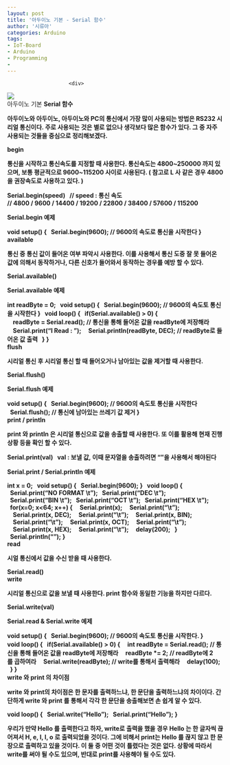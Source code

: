 ```yaml
---
layout: post
title: '아두이노 기본 - Serial 함수'
author: '시류아'
categories: Arduino
tags:
- IoT-Board
- Arduino
- Programming
-
---
```



<script> location.href='https://cafe.naver.com/develoid/776064' ; </script>


















						<div>
 <div>
  <img src="https://dthumb-phinf.pstatic.net/?src=%22http%3A%2F%2Fblogfiles.naver.net%2FMjAxNzAxMThfNjIg%2FMDAxNDg0NzA1NjM1OTcw.Ymu3eB7NhpZyofFcJS2P4w_Fc6TSYJYMd0L3KdlL9s0g._OBm7D7ygwJVmmrthsPgTuBZnkzHtCpdbpxsihEn1y4g.JPEG.searphiel9%2Farduino_logo.jpg%22&amp;type=cafe_wa740">
 </div>
</div>
<div>
 <div>
  <div>
   아두이노 기본
   <b>Serial 함수
  </div>
 </div>
</div>
<div>
 <p>아두이노와 아두이노, 아두이노와 PC의 통신에서 가장 많이 사용되는 방법은 RS232 시리얼 통신이다. 주로 사용되는 것은 별로 없으나 생각보다 많은 함수가 있다. 그 중 자주 사용되는 것들을 중심으로 정리해보겠다.</p>
</div>
<div>
 <div>
  <div></div>
 </div>
</div>
<div>
 <div>
  <div>
   begin
  </div>
 </div>
</div>
<div>
 <p>통신을 시작하고 통신속도를 지정할 때 사용한다. 통신속도는 4800~250000 까지 있으며, 보통 평균적으로 9600~115200 사이로 사용된다. ( 참고로 L 사 같은 경우 4800 을 권장속도로 사용하고 있다. )</p>
</div>
<div>
 <div>
  <div>
   Serial.begin(speed)
   <b>&nbsp;
   <b>//&nbsp;speed&nbsp;:&nbsp;통신&nbsp;속도
   <b>//&nbsp;4800&nbsp;/&nbsp;9600&nbsp;/&nbsp;14400&nbsp;/&nbsp;19200&nbsp;/&nbsp;22800&nbsp;/&nbsp;38400&nbsp;/&nbsp;57600&nbsp;/&nbsp;115200
  </div>
 </div>
</div>
<div>
 <p>Serial.begin 예제</p>
</div>
<div>
 <div>
  <div>
   void&nbsp;setup()&nbsp;{
   <b>&nbsp;&nbsp;Serial.begin(9600);&nbsp;//&nbsp;9600의&nbsp;속도로&nbsp;통신을&nbsp;시작한다
   <b>}
  </div>
 </div>
</div>
<div>
 <div>
  <div></div>
 </div>
</div>
<div>
 <div>
  <div>
   available
  </div>
 </div>
</div>
<div>
 <p>통신 중 통신 값이 들어온 여부 파악시 사용한다. 이를 사용해서 통신 도중 잘 못 들어온 값에 의해서 동작하거나, 다른 신호가 들어와서 동작하는 경우를 예방 할 수 있다.</p>
</div>
<div>
 <div>
  <div>
   Serial.available()
  </div>
 </div>
</div>
<div>
 <p>Serial.available 예제</p>
</div>
<div>
 <div>
  <div>
   int&nbsp;readByte&nbsp;=&nbsp;0;
   <b>&nbsp;
   <b>void&nbsp;setup()&nbsp;{
   <b>&nbsp;&nbsp;Serial.begin(9600);&nbsp;//&nbsp;9600의&nbsp;속도토&nbsp;통신을&nbsp;시작한다
   <b>}
   <b>&nbsp;
   <b>void&nbsp;loop()&nbsp;{
   <b>&nbsp;&nbsp;if(Serial.available()&nbsp;&gt;&nbsp;0)&nbsp;{
   <b>&nbsp;&nbsp;&nbsp;&nbsp;readByte&nbsp;=&nbsp;Serial.read();&nbsp;//&nbsp;통신을&nbsp;통해&nbsp;들어온&nbsp;값을&nbsp;readByte에&nbsp;저장해라
   <b>&nbsp;&nbsp;&nbsp;&nbsp;Serial.print(“I&nbsp;Read&nbsp;:&nbsp;”);
   <b>&nbsp;&nbsp;&nbsp;&nbsp;Serial.println(readByte,&nbsp;DEC);&nbsp;//&nbsp;readByte로&nbsp;들어온&nbsp;값&nbsp;출력
   <b>&nbsp;&nbsp;}
   <b>}
  </div>
 </div>
</div>
<div>
 <div>
  <div></div>
 </div>
</div>
<div>
 <div>
  <div>
    flush
  </div>
 </div>
</div>
<div>
 <p>시리얼 통신 후 시리얼 통신 할 때 들어오거나 남아있는 값을 제거할 때 사용한다.</p>
</div>
<div>
 <div>
  <div>
   Serial.flush()
  </div>
 </div>
</div>
<div>
 <p> Serial.flush 예제</p>
</div>
<div>
 <div>
  <div>
   void&nbsp;setup()&nbsp;{
   <b>&nbsp;&nbsp;Serial.begin(9600);&nbsp;//&nbsp;9600의&nbsp;속도토&nbsp;통신을&nbsp;시작한다
   <b>&nbsp;&nbsp;Serial.flush();&nbsp;//&nbsp;통신에&nbsp;남아있는&nbsp;쓰레기&nbsp;값&nbsp;제거
   <b>}
  </div>
 </div>
</div>
<div>
 <div>
  <div></div>
 </div>
</div>
<div>
 <div>
  <div>
   print / println
  </div>
 </div>
</div>
<div>
 <p>print 와 println 은 시리얼 통신으로 값을 송출할 때 사용한다. 또 이를 활용해 현재 진행상황 등을 확인 할 수 있다.</p>
</div>
<div>
 <div>
  <div>
   Serial.print(val)
   <b>&nbsp;
   <b>val&nbsp;:&nbsp;보낼&nbsp;값,&nbsp;이때&nbsp;문자열을&nbsp;송출하려면&nbsp;“”을&nbsp;사용해서&nbsp;해야된다
  </div>
 </div>
</div>
<div>
 <p>Serial.print / Serial.println 예제</p>
</div>
<div>
 <div>
  <div>
   int&nbsp;x&nbsp;=&nbsp;0;
   <b>&nbsp;
   <b>void&nbsp;setup()&nbsp;{
   <b>&nbsp;&nbsp;Serial.begin(9600);
   <b>}
   <b>&nbsp;
   <b>void&nbsp;loop()&nbsp;{
   <b>&nbsp;&nbsp;Serial.print(“NO&nbsp;FORMAT&nbsp;\t”);
   <b>&nbsp;&nbsp;Serial.print(“DEC&nbsp;\t”);
   <b>&nbsp;&nbsp;Serial.print(“BIN&nbsp;\t”);
   <b>&nbsp;&nbsp;Serial.print(“OCT&nbsp;\t”);
   <b>&nbsp;&nbsp;Serial.print(“HEX&nbsp;\t”);
   <b>&nbsp;
   <b>&nbsp;&nbsp;for(x=0;&nbsp;x&lt;64;&nbsp;x++)&nbsp;{
   <b>&nbsp;&nbsp;&nbsp;&nbsp;Serial.print(x);
   <b>&nbsp;&nbsp;&nbsp;&nbsp;Serial.print(“\t”);
   <b>&nbsp;&nbsp;&nbsp;&nbsp;Serial.print(x,&nbsp;DEC);
   <b>&nbsp;&nbsp;&nbsp;&nbsp;Serial.print(“\t”);
   <b>&nbsp;&nbsp;&nbsp;&nbsp;Serial.print(x,&nbsp;BIN);
   <b>&nbsp;&nbsp;&nbsp;&nbsp;Serial.print(“\t”);
   <b>&nbsp;&nbsp;&nbsp;&nbsp;Serial.print(x,&nbsp;OCT);
   <b>&nbsp;&nbsp;&nbsp;&nbsp;Serial.print(“\t”);
   <b>&nbsp;&nbsp;&nbsp;&nbsp;Serial.print(x,&nbsp;HEX);
   <b>&nbsp;&nbsp;&nbsp;&nbsp;Serial.print(“\t”);
   <b>&nbsp;&nbsp;&nbsp;&nbsp;delay(200);
   <b>&nbsp;&nbsp;}
   <b>&nbsp;&nbsp;Serial.println(“”);
   <b>}
  </div>
 </div>
</div>
<div>
 <div>
  <div></div>
 </div>
</div>
<div>
 <div>
  <div>
   read
  </div>
 </div>
</div>
<div>
 <p>시얼 통신에서 값을 수신 받을 때 사용한다.</p>
</div>
<div>
 <div>
  <div>
   Serial.read()
  </div>
 </div>
</div>
<div>
 <div>
  <div></div>
 </div>
</div>
<div>
 <div>
  <div>
   write
  </div>
 </div>
</div>
<div>
 <p>시리얼 통신으로 값을 보낼 때 사용한다. print 함수와 동일한 기능을 하지만 다르다.</p>
</div>
<div>
 <div>
  <div>
   Serial.write(val)
  </div>
 </div>
</div>
<div>
 <p>Serial.read &amp; Serial.write 예제</p>
</div>
<div>
 <div>
  <div>
   void&nbsp;setup()&nbsp;{
   <b>&nbsp;&nbsp;Serial.begin(9600);&nbsp;//&nbsp;9600의&nbsp;속도토&nbsp;통신을&nbsp;시작한다.
   <b>}
   <b>&nbsp;
   <b>void&nbsp;loop()&nbsp;{
   <b>&nbsp;&nbsp;if(Serial.available()&nbsp;&gt;&nbsp;0)&nbsp;{
   <b>&nbsp;&nbsp;&nbsp;&nbsp;int&nbsp;readByte&nbsp;=&nbsp;Serial.read();&nbsp;//&nbsp;통신을&nbsp;통해&nbsp;들어온&nbsp;값을&nbsp;readByte에&nbsp;저장해라
   <b>&nbsp;&nbsp;&nbsp;&nbsp;readByte&nbsp;*=&nbsp;2;&nbsp;//&nbsp;readByte에&nbsp;2를&nbsp;곱하여라
   <b>&nbsp;&nbsp;&nbsp;&nbsp;Serial.write(readByte);&nbsp;//&nbsp;write를&nbsp;통해서&nbsp;출력해라
   <b>&nbsp;&nbsp;&nbsp;&nbsp;delay(100);
   <b>&nbsp;&nbsp;}
   <b>}
  </div>
 </div>
</div>
<div>
 <div>
  <div></div>
 </div>
</div>
<div>
 <div>
  <div>
   write 와 print 의 차이점
  </div>
 </div>
</div>
<div>
 <p>write 와 print의 차이점은 한 문자를 출력하느냐, 한 문단을 출력하느냐의 차이이다. 간단하게 write 와 print 를 통해서 각각 한 문단을 송출해보면 손 쉽게 알 수 있다.</p>
</div>
<div>
 <div>
  <div>
   void&nbsp;loop()&nbsp;{
   <b>&nbsp;&nbsp;Serial.write(“Hello”);
   <b>&nbsp;&nbsp;Serial.print(“Hello”);
   <b>}
  </div>
 </div>
</div>
<div>
 <p>우리가 만약 Hello 를 출력한다고 하자, write로 출력을 했을 경우 Hello 는 한 글자씩 끊어져서 H, e, l, l, o 로 출력되었을 것이다. 그에 비해서 print는 Hello 를 끊지 않고 한 문장으로 출력하고 있을 것이다. 이 둘 중 어떤 것이 틀렸다는 것은 없다. 상황에 따라서 write를 써야 될 수도 있으며, 반대로 print를 사용해야 될 수도 있다.</p>
</div>
